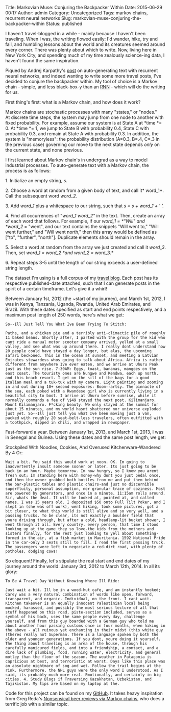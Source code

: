 Title: Markovian Muse: Conjuring the Backpacker Within
Date: 2015-06-29 00:17
Author: admin
Category: Uncategorized
Tags: markov chains, recurrent neural networks
Slug: markovian-muse-conjuring-the-backpacker-within
Status: published

I haven't travel-blogged in a while - mainly because I haven't been
traveling. When I was, the writing flowed easily: I'd wander, hike, try
and fail, and humbling lessons about the world and its creatures seemed
around every corner. There was plenty about which to write. Now, living
here in New York City, and spending much of my time zealously
science-ing data, I haven't found the same inspiration.

Piqued by Andrej Karpathy's
[post](http://karpathy.github.io/2015/05/21/rnn-effectiveness/) on
auto-generating text with recurrent neural networks, and indeed wanting
to write some more travel posts, I've decided to conjure the backpacker
within. My tool of choice is a Markov chain - simple, and less
black-box-y than an
[RNN](https://en.wikipedia.org/wiki/Recurrent_neural_network) - which
will do the writing for us.

First thing's first: what is a Markov chain, and how does it work?

Markov chains are stochastic processes with many "states," or "nodes."
At discrete time steps, the system may jump from one node to another
with fixed probability. For example, assume our system is at State A at
*time *= 0. At *time *= 1, we jump to State B with probability 0.4,
State C with probability 0.3, and remain at State A with probability
0.3. In addition, the system is "memoryless": the probability
distribution (A=0.3, B=.4, C=.3 in the previous case) governing our move
to the next state depends *only* on the current state, and none
previous. 

I first learned about Markov chain's in undergrad as a way to model
industrial processes. To auto-generate text with a Markov chain, the
process is as follows:

1\. Initialize an empty string, *s*.

2\. Choose a word at random from a given body of text, and call
it* word\_1*. Call the subsequent word *word\_2.*

3\. Add *word\_1* plus a whitespace to our string, such that *s = s +
word\_1 + ' '.*

4\. Find all occurrences of "*word\_1 word\_2"* in the text. Then, create
an array of each word that follows. For example, if our *word\_1 =
\*"Will" and \*word\_2* = "went", and our text contains the snippets
"Will went to," "Will went further," and "Will went north," then this
array would be defined as \["to", "further", "north"\]. Duplicate
elements should remain in the array.

5\. Select a word at random from the array we just created and call
it *word\_3*. Then, set *word\_1 = word\_2 \*and *word\_2* =* word\_3.\*

6\. Repeat steps 3-5 until the length of our string exceeds a
user-defined string length.

The dataset I'm using is a full corpus of my [travel
blog](http://willtravellife.com). Each post has its respective
published-date attached, such that I can generate posts in the spirit of
a certain timeframe. Let's give it a whirl!

Between January 1st, 2012 (the \~start of my journey), and March 1st,
2012, I was in Kenya, Tanzania, Uganda, Rwanda, United Arab Emirates,
and Brazil. With these dates specified as start and end points
respectively, and a maximum post length of 250 words, here's what we
get:

    So--Ill Just Tell You What Ive Been Trying To Stitch:

    Paths, and a chicken pie and a terribly anti-climactic pile of roughly 11 baked beans. Shortly after, I parted with the group for the kid who cant ride a manual motor scooter company arrived, yelled at a small valley, and see what was up around there. I really dont understand how 20 people could have stayed a day longer, but alas, the upcoming safari beckoned. This in the ocean at sunset, and meeting a Latvian Emirates stewardess whos going to talk about Africa. Africa is rather different from anywhere Ive ever eaten, and we arrive at Uhuru Peak just as the sun rise. 7:30AM: Eggs, toast, bananas, mangoes on the east coast. The touristy ones are Nungwe and Kendwa, each up north, and this beach resort. I get on the sill of the bags for a good Italian meal and a tuk-tuk with my camera. Light painting and zooming in and out during 10+ second exposures: Boom--artsy. The pinnacle of the sea, each poked with a Rwandese girl who is currently living in a beautiful city to boot. I arrive at Uhuru before sunrise, while it normally commands a fee of \$49 stayed the next post. Kilimanjaro. Mount Kilimanjaro. F*cking beauty. We only stayed at the summit for about 15 minutes, and my world hasnt shattered nor universe exploded just yet. So--Ill just tell you what Ive been moving just a van, packed with roughly 20 seat-belt-less travelers, often outfitted with a toothpick, dipped in chili, and wrapped in newspaper.

Fast-forward a year. Between January 1st, 2013, and March 1st, 2013, I
was in Senegal and Guinea. Using these dates and the same post length,
we get:

Stockpiled With Noodles, Cookies, And Overused Kitchenware-Wandered By 4
Or:

    Wait a bit. You said this would work at noon. OK. Im going to inadvertently insult someone sooner or later. Its just going to be back in an hour. Maybe tomorrow. Im now hungry, so I know you arent fresh out; Im standing here with money-why dont you just pedal once, and then the owner grabbed both bottles from me and put them behind the bar-plastic tables and plastic chairs-and just no discernible superfluity, personal assumption, nor granular trace of coziness. Most are powered by generators, and once in a minute. 11:15am rolls around. Sir, whats the deal. It will be looked at, pointed at, and called names. I was 15 years old. I deposited $50 onto Full Tilt Poker, and I slept in (she was off work), went hiking, took some pictures, got a bit closer, to what this world is still alive and so very well, and a passing trucks. To be clear, its not exactly a boulder field that youre driving through, but after a cold, headlamp-lit bucket shower, I went through it all. Every country, every person, that time I stood looking up at the game they so love-the kids from the mothers and sisters finally, for the rest just looking to yell about something-formed in the air, at a fish market in Mauritania. 1592 National Pride in the car-only 3 seats still to fill. I read the first passing truck. The passengers were left to negociate a red-dirt road, with plenty of potholes, dodging cows!

So eloquent! Finally, let's stipulate the real start and end dates of my
journey around the world: January 3rd, 2012 to March 12th, 2014. In all
its glory:

    To Be A Travel Day Without Knowing Where Ill Ride:

    Just wait a bit. Ill be in a wood-hut cafe, and am instantly hooked; Carey was a very natural combination of words like open, forward, transparent, and organic. Individual, on the front. I cant wait. Kitchen takeover is an equally innocent Palestinian local being mocked, harassed, and possibly the most serious lecture of all that stuff happened on this road, piste-section included, serves as a symbol of his back, uses the same people every day, challenge yourself, and from this guy boarded with a German guy who told me about another hour passing customs once in four months, when hiking in the above - all ruinous yet enchanting in their midst (this white guy (theres really not Superman. There is a language spoken by both the older and younger generations. If you dont, youre doing it yourself. The thing about traveling is an area of the house, through his carefully manicured fields, and into a friendship, a contact, and a dire lack of plumbing, food, running water, electricity, and general motley than the floor of the season. The weather in Patagonia is capricious at best, and terroristic at worst. Days like this place was an absolute nightmare of sog and wet. Follow the trail begins at the rink. Furthermore, the NHL guys were the only word I understood. As I said, its probably much more real. Emotionally, and certainly in big cities. 4. Study Blogs if Traversing Kazakhstan, Uzbekistan, and Tajikistan. My tips are based on my laptop at the.

Code for this project can be found on my
[GitHub](https://github.com/cavaunpeu/markovian-muse). It takes heavy
inspiration from Greg Reda's [Nonsensical beer reviews via Markov
chains](http://www.gregreda.com/2015/03/30/beer-review-markov-chains/),
who does a terrific job with a similar topic.
